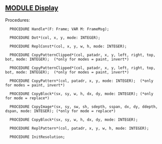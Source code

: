 
## [MODULE Display](https://github.com/io-core/Oberon/blob/main/Display.Mod)

Procedures:

```
  PROCEDURE Handle*(F: Frame; VAR M: FrameMsg);
```
```
  PROCEDURE Dot*(col, x, y, mode: INTEGER);
```
```
  PROCEDURE ReplConst*(col, x, y, w, h, mode: INTEGER);
```
```
  PROCEDURE CopyPatternClipped*(col, patadr, x, y, left, right, top, bot, mode: INTEGER);  (*only for modes = paint, invert*)
```
```
  PROCEDURE CopyPatternClipped*(col, patadr, x, y, left, right, top, bot, mode: INTEGER);  (*only for modes = paint, invert*)
```
```
  PROCEDURE CopyPattern*(col, patadr, x, y, mode: INTEGER);  (*only for modes = paint, invert*)
```
```
  PROCEDURE CopyBlock*(sx, sy, w, h, dx, dy, mode: INTEGER); (*only for mode = replace*)
```
```
  PROCEDURE CopyImage*(sx, sy, sw, sh, sdepth, sspan, dx, dy, ddepth, dspan, mode: INTEGER); (*only for mode = replace*)
```
```
  PROCEDURE CopyBlock*(sx, sy, w, h, dx, dy, mode: INTEGER);
```
```
  PROCEDURE ReplPattern*(col, patadr, x, y, w, h, mode: INTEGER);
```
```
  PROCEDURE InitResolution;
```
